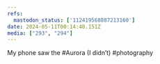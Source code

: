 ```yaml
---
refs:
  mastodon_status: ['112419568887213160']
date: 2024-05-11T00:14:48.151Z
media: ["293", "294"]
---
```


My phone saw the #Aurora (I didn’t) #photography
